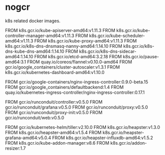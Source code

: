 # nogcr

k8s related docker images.

FROM k8s.gcr.io/kube-apiserver-amd64:v1.11.3
FROM k8s.gcr.io/kube-controller-manager-amd64:v1.11.3
FROM k8s.gcr.io/kube-scheduler-amd64:v1.11.3
FROM k8s.gcr.io/kube-proxy-amd64:v1.11.3
FROM k8s.gcr.io/k8s-dns-dnsmasq-nanny-amd64:1.14.10
FROM k8s.gcr.io/k8s-dns-kube-dns-amd64:1.14.10
FROM k8s.gcr.io/k8s-dns-sidecar-amd64:1.14.10
FROM k8s.gcr.io/etcd-amd64:3.2.18
FROM k8s.gcr.io/pause-amd64:3.1
FROM quay.io/coreos/flannel:v0.10.0-amd64
FROM gcr.io/google_containers/cluster-autoscaler:v1.3.1
FROM k8s.gcr.io/kubernetes-dashboard-amd64:v1.10.0

FROM gcr.io/google-containers/nginx-ingress-controller:0.9.0-beta.15
FROM gcr.io/google_containers/defaultbackend:1.4
FROM quay.io/kubernetes-ingress-controller/nginx-ingress-controller:0.17.1

FROM gcr.io/runconduit/controller:v0.5.0
FROM gcr.io/runconduit/grafana:v0.5.0
FROM gcr.io/runconduit/proxy:v0.5.0
FROM gcr.io/runconduit/proxy-init:v0.5.0
FROM gcr.io/runconduit/web:v0.5.0

FROM gcr.io/kubernetes-helm/tiller:v2.10.0
FROM k8s.gcr.io/heapster:v1.3.0
FROM k8s.gcr.io/heapster-amd64:v1.5.4
FROM k8s.gcr.io/heapster-grafana-amd64:v5.0.4
FROM k8s.gcr.io/heapster-influxdb-amd64:v1.5.2
FROM k8s.gcr.io/kube-addon-manager:v8.6
FROM k8s.gcr.io/addon-resizer:1.7

